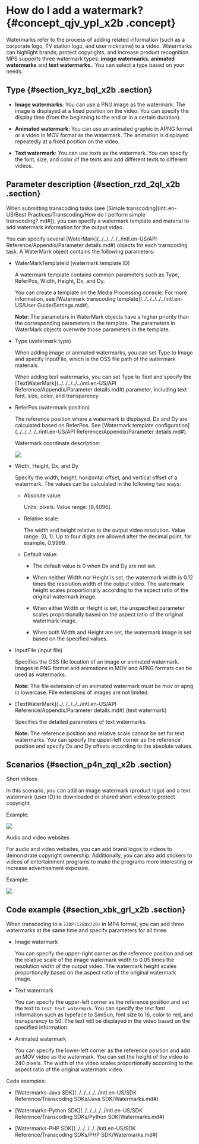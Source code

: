 # How do I add a watermark? {#concept_qjv_ypl_x2b .concept}

Watermarks refer to the process of adding related information \(such as a corporate logo, TV station logo, and user nickname\) to a video. Watermarks can highlight brands, protect copyrights, and increase product recognition. MPS supports three watermark types: **image watermarks**, **animated watermarks** and **text watermarks.**. You can select a type based on your needs.

## Type {#section_kyz_bql_x2b .section}

-   **Image watermarks**: You can use a PNG image as the watermark. The image is displayed at a fixed position on the video. You can specify the display time \(from the beginning to the end or in a certain duration\).

-   **Animated watermark**: You can use an animated graphic in APNG format or a video in MOV format as the watermark. The animation is displayed repeatedly at a fixed position on the video.

-   **Text watermark**: You can use texts as the watermark. You can specify the font, size, and color of the texts and add different texts to different videos.


## Parameter description {#section_rzd_2ql_x2b .section}

When submitting transcoding tasks \(see [Simple transcoding](intl.en-US/Best Practices/Transcoding/How do I perform simple transcoding?.md#)\), you can specify a watermark template and material to add watermark information for the output video.

You can specify several [WaterMark](../../../../../intl.en-US/API Reference/Appendix/Parameter details.md#) objects for each transcoding task. A WaterMark object contains the following parameters:

-   WaterMarkTemplateId \(watermark template ID\)

    A watermark template contains common parameters such as Type, ReferPos, Width, Height, Dx, and Dy.

    You can create a template on the Media Processing console. For more information, see [Watermark transcoding template](../../../../../intl.en-US/User Guide/Settings.md#).

    **Note:** The parameters in WaterMark objects have a higher priority than the corresponding parameters in the template. The parameters in WaterMark objects overwrite those parameters in the template.

-   Type \(watermark type\)

    When adding image or animated watermarks, you can set Type to Image and specify InputFile, which is the OSS file path of the watermark materials.

    When adding text watermarks, you can set Type to Text and specify the [TextWaterMark](../../../../../intl.en-US/API Reference/Appendix/Parameter details.md#) parameter, including text font, size, color, and transparency.

-   ReferPos \(watermark position\)

    The reference position where a watermark is displayed. Dx and Dy are calculated based on ReferPos. See [Watermark template configuration](../../../../../intl.en-US/API Reference/Appendix/Parameter details.md#).

    Watermark coordinate description:

    ![](images/10135_en-US.png)

-   Width, Height, Dx, and Dy

    Specify the width, height, horizontal offset, and vertical offset of a watermark. The values can be calculated in the following two ways:

    -   Absolute value:

        Units: pixels. Value range: \[8,4096\].

    -   Relative scale:

        The width and height relative to the output video resolution. Value range: \(0, 1\). Up to four digits are allowed after the decimal point, for example, 0.9999.

    -   Default value:

        -   The default value is 0 when Dx and Dy are not set.

        -   When neither Width nor Height is set, the watermark width is 0.12 times the resolution width of the output video. The watermark height scales proportionally according to the aspect ratio of the original watermark image.

        -   When either Width or Height is set, the unspecified parameter scales proportionally based on the aspect ratio of the original watermark image.

        -   When both Width and Height are set, the watermark image is set based on the specified values.

-   InputFile \(input file\)

    Specifies the OSS file location of an image or animated watermark. Images in PNG format and animations in MOV and APNG formats can be used as watermarks.

    **Note:** The file extension of an animated watermark must be mov or apng in lowercase. File extensions of images are not limited.

-   [TextWaterMark](../../../../../intl.en-US/API Reference/Appendix/Parameter details.md#) \(text watermark\)

    Specifies the detailed parameters of text watermarks.

    **Note:** The reference position and relative scale cannot be set for text watermarks. You can specify the upper-left corner as the reference position and specify Dx and Dy offsets according to the absolute values.


## Scenarios {#section_p4n_zql_x2b .section}

Short videos

In this scenario, you can add an image watermark \(product logo\) and a text watermark \(user ID\) to downloaded or shared short videos to protect copyright.

Example:

![](images/10136_en-US.png)

Audio and video websites

For audio and video websites, you can add brand logos to videos to demonstrate copyright ownership. Additionally, you can also add stickers to videos of entertainment programs to make the programs more interesting or increase advertisement exposure.

Example:

![](images/10137_en-US.png)

## Code example {#section_xbk_grl_x2b .section}

When transcoding to a `720P(1280x720)` in MP4 format, you can add three watermarks at the same time and specify parameters for all three.

-   Image watermark

    You can specify the upper-right corner as the reference position and set the relative scale of the image watermark width to 0.05 times the resolution width of the output video. The watermark height scales proportionally based on the aspect ratio of the original watermark image.

-   Text watermark

    You can specify the upper-left corner as the reference position and set the text to `Test text watermark`. You can specify the text font information such as typeface to SimSun, font size to 16, color to red, and transparency to 50. The text will be displayed in the video based on the specified information.

-   Animated watermark

    You can specify the lower-left corner as the reference position and add an MOV video as the watermark. You can set the height of the video to 240 pixels. The width of the video scales proportionally according to the aspect ratio of the original watermark video.


Code examples:

-   [Watermarks-Java SDK](../../../../../intl.en-US/SDK Reference/Transcoding SDKs/Java SDK/Watermarks.md#)

-   [Watermarks-Python SDK](../../../../../intl.en-US/SDK Reference/Transcoding SDKs/Python SDK/Watermarks.md#)

-   [Watermarks-PHP SDK](../../../../../intl.en-US/SDK Reference/Transcoding SDKs/PHP SDK/Watermarks.md#)



